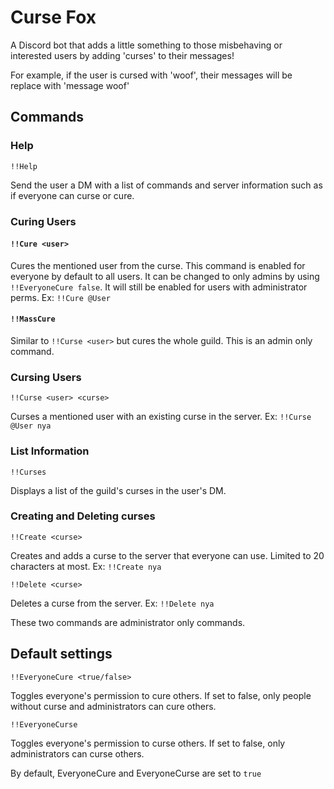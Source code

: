# Curse Fox
A Discord bot that adds a little something to those misbehaving or interested users by adding 'curses' to their messages!

For example, if the user is cursed with 'woof', their messages will be replace with 'message woof'

## Commands

### Help
```!!Help```

Send the user a DM with a list of commands and server information such as if everyone can curse or cure.

### Curing Users
#### ```!!Cure <user>```

Cures the mentioned user from the curse. This command is enabled for everyone by default to all users. It can be changed to only admins by using `!!EveryoneCure false`. It will still be enabled for users with administrator perms.
Ex: `!!Cure @User`

#### ```!!MassCure```

Similar to `!!Curse <user>` but cures the whole guild. This is an admin only command.


### Cursing Users
```!!Curse <user> <curse>```

Curses a mentioned user with an existing curse in the server.
Ex: `!!Curse @User nya`

### List Information
```!!Curses```

Displays a list of the guild's curses in the user's DM.

### Creating and Deleting curses
```!!Create <curse>```

Creates and adds a curse to the server that everyone can use. Limited to 20 characters at most.
Ex: `!!Create nya`

```!!Delete <curse>```

Deletes a curse from the server.
Ex: `!!Delete nya`

These two commands are administrator only commands.

## Default settings
```!!EveryoneCure <true/false>```

Toggles everyone's permission to cure others. If set to false, only people without curse and administrators can cure others.

```!!EveryoneCurse```

Toggles everyone's permission to curse others. If set to false, only administrators can curse others.

By default, EveryoneCure and EveryoneCurse are set to `true`